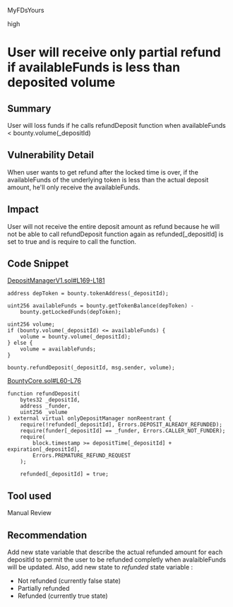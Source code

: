 MyFDsYours

high

# User will receive only partial refund if availableFunds is less than deposited volume

## Summary
User will loss funds if he calls refundDeposit function when  availableFunds < bounty.volume(_depositId)

## Vulnerability Detail
When user wants to get refund after the locked time is over, if the availableFunds of the underlying token is less than the actual deposit amount, he'll only receive the availableFunds.

## Impact
User will not receive the entire deposit amount as refund because he will not be able to call refundDeposit function again as refunded[_depositId] is set to true and is require to call the function.

## Code Snippet

[DepositManagerV1.sol#L169-L181](https://github.com/sherlock-audit/2023-02-openq/blob/main/contracts/DepositManager/Implementations/DepositManagerV1.sol#L169-L181)

```solidity
address depToken = bounty.tokenAddress(_depositId);

uint256 availableFunds = bounty.getTokenBalance(depToken) -
    bounty.getLockedFunds(depToken);

uint256 volume;
if (bounty.volume(_depositId) <= availableFunds) {
    volume = bounty.volume(_depositId);
} else {
    volume = availableFunds;
}

bounty.refundDeposit(_depositId, msg.sender, volume);
```

[BountyCore.sol#L60-L76](https://github.com/sherlock-audit/2023-02-openq/blob/main/contracts/Bounty/Implementations/BountyCore.sol#L60-L76)

```solidity
function refundDeposit(
    bytes32 _depositId,
    address _funder,
    uint256 _volume
) external virtual onlyDepositManager nonReentrant {
    require(!refunded[_depositId], Errors.DEPOSIT_ALREADY_REFUNDED);
    require(funder[_depositId] == _funder, Errors.CALLER_NOT_FUNDER);
    require(
        block.timestamp >= depositTime[_depositId] + expiration[_depositId],
        Errors.PREMATURE_REFUND_REQUEST
    );

    refunded[_depositId] = true;
```
## Tool used

Manual Review

## Recommendation

Add new state variable that describe the actual refunded amount for each depositId to permit the user to be refunded completly when avalaibleFunds will be updated. Also, add new state to *refunded* state variable :

- Not refunded (currently false state)
- Partially refunded 
- Refunded (currently true state)